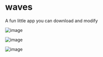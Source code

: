 # waves
A fun little app you can download and modify

![image](https://github.com/TheExoteric/waves/assets/1014630/215397cc-6a0f-4865-a186-648868eb4521)

![image](https://github.com/TheExoteric/waves/assets/1014630/a743fe96-5ffd-4033-ab0e-c3eb4b32a4ad)

![image](https://github.com/TheExoteric/waves/assets/1014630/2f725a25-c1b3-4975-b1e0-92d6abe23953)
